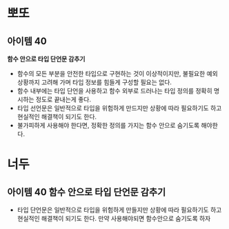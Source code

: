 # 뽀또

## 아이템 40

**함수 안으로 타입 단언문 감추기**

- 함수의 모든 부분을 안전한 타입으로 구현하는 것이 이상적이지만, 불필요한 예외 상황까지 고려해 가며 타입 정보를 힘들게 구성할 필요는 없다.
- 함수 내부에는 타입 단언을 사용하고 함수 외부로 드러나는 타입 정의를 정확히 명시하는 정도로 끝내는게 좋다.
- 타입 선언문은 일반적으로 타입을 위험하게 만드지만 상황에 따라 필요하기도 하고 현실적인 해결책이 되기도 한다.
- 불가피하게 사용해야 한다면, 정확한 정의를 가지는 함수 안으로 숨기도록 해야한다.

# 너두

## 아이템 40 함수 안으로 타입 단언문 감추기

- 타입 단언문은 일반적으로 타입을 위험하게 만들지만 상황에 따라 필요하기도 하고 현실적인 해결책이 되기도 한다. 만약 사용해야되면 함수안으로 숨기도록 하자

